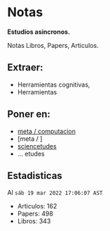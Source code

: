 # Notas

**Estudios asincronos.**

Notas Libros, Papers, Articulos.

## Extraer:

- Herramientas cognitivas,   
- Herramientas

## Poner en:

- [meta / computacion]()
- [meta / ]
- [sciencetudes]()
- ... etudes

## Estadisticas

Al `sáb 19 mar 2022 17:06:07 AST`

- Articulos: 162
- Papers: 498
- Libros: 343
